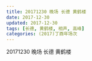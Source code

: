 ```yaml
---
title: 20171230 晚场 长德 黄鹤楼
date: 2017-12-30
updated: 2017-12-30
tags: [长德, 黄鹤楼, 相声, 高峰] 
categories: (2017)丁酉年场次 
---
```

20171230 晚场 长德 黄鹤楼
